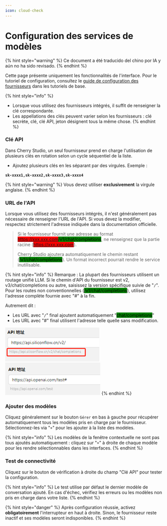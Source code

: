 ```yaml
---
icon: cloud-check
---
```

# Configuration des services de modèles


{% hint style="warning" %}
Ce document a été traducido del chino por IA y aún no ha sido revisado.
{% endhint %}




Cette page présente uniquement les fonctionnalités de l'interface. Pour le tutoriel de configuration, consultez le [guide de configuration des fournisseurs](../../../pre-basic/providers/) dans les tutoriels de base.

{% hint style="info" %}
* Lorsque vous utilisez des fournisseurs intégrés, il suffit de renseigner la clé correspondante.
* Les appellations des clés peuvent varier selon les fournisseurs : clé secrète, clé, clé API, jeton désignent tous la même chose.
{% endhint %}

### Clé API

Dans Cherry Studio, un seul fournisseur prend en charge l'utilisation de plusieurs clés en rotation selon un cycle séquentiel de la liste.

* Ajoutez plusieurs clés en les séparant par des virgules. Exemple :

<pre><code><strong>sk-xxxx1,sk-xxxx2,sk-xxxx3,sk-xxxx4</strong>
</code></pre>

{% hint style="warning" %}
Vous devez utiliser **exclusivement** la virgule anglaise.
{% endhint %}

### URL de l'API

Lorsque vous utilisez des fournisseurs intégrés, il n'est généralement pas nécessaire de renseigner l'URL de l'API. Si vous devez la modifier, respectez strictement l'adresse indiquée dans la documentation officielle.

> Si le fournisseur fournit une adresse au format <mark style="background-color:red;">https://xxx.xxx.com</mark><mark style="background-color:green;">/v1/chat/completions</mark>, ne renseignez que la partie racine (<mark style="background-color:red;">https://xxx.xxx.com</mark>).
>
> Cherry Studio ajoutera automatiquement le chemin restant (<mark style="background-color:green;">/v1/chat/completions</mark>). Un format incorrect pourrait rendre le service inutilisable.

{% hint style="info" %}
Remarque : La plupart des fournisseurs utilisent un routage unifié LLM. Si le chemin d'API du fournisseur est v2, v3/chat/completions ou autre, saisissez la version spécifique suivie de "`/`". Pour les routes non conventionnelles (<mark style="background-color:green;">/v1/chat/completions</mark>), utilisez l'adresse complète fournie avec "#" à la fin.

Autrement dit :
* Les URL avec "`/`" final ajoutent automatiquement "<mark style="background-color:green;">chat/completions</mark>"
* Les URL avec "#" final utilisent l'adresse telle quelle sans modification.

<img src="../../../.gitbook/assets/image (1) (1) (1) (1) (1) (1) (1) (1).png" alt="" data-size="original"><img src="../../../.gitbook/assets/image (15).png" alt="" data-size="original">
{% endhint %}

### Ajouter des modèles

Cliquez généralement sur le bouton `Gérer` en bas à gauche pour récupérer automatiquement tous les modèles pris en charge par le fournisseur. Sélectionnez-les via "`+`" pour les ajouter à la liste des modèles.

{% hint style="info" %}
Les modèles de la fenêtre contextuelle ne sont pas tous ajoutés automatiquement : cliquez sur "`+`" à droite de chaque modèle pour les rendre sélectionnables dans les interfaces.
{% endhint %}

### Test de connectivité

Cliquez sur le bouton de vérification à droite du champ "Clé API" pour tester la configuration.

{% hint style="info" %}
Le test utilise par défaut le dernier modèle de conversation ajouté. En cas d'échec, vérifiez les erreurs ou les modèles non pris en charge dans votre liste.
{% endhint %}

{% hint style="danger" %}
Après configuration réussie, activez **obligatoirement** l'interrupteur en haut à droite. Sinon, le fournisseur reste inactif et ses modèles seront indisponibles.
{% endhint %}